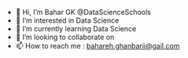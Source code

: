- 👋 Hi, I’m Bahar GK @DataScienceSchools
- 👀 I’m interested in Data Science
- 🌱 I’m currently learning Data Science
- 💞️ I’m looking to collaborate on 
- 📫 How to reach me : bahareh.ghanbarii@gail.com

<!---
DataScienceSchools/DataScienceSchools is a ✨ special ✨ repository because its `README.md` (this file) appears on your GitHub profile.
You can click the Preview link to take a look at your changes.
--->
